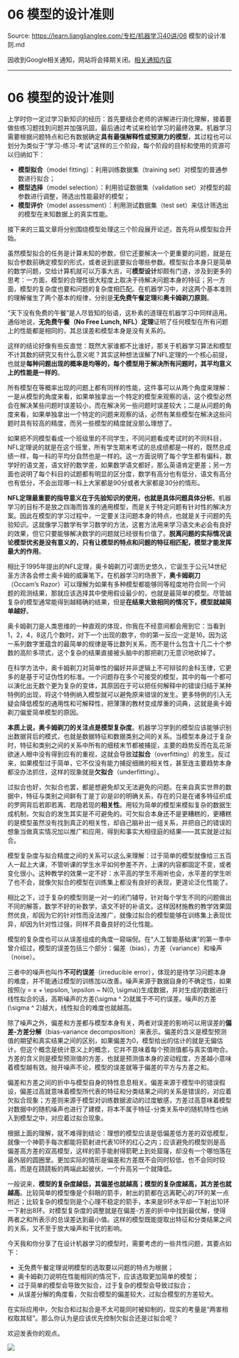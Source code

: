 # 06 模型的设计准则 

Source: https://learn.lianglianglee.com/专栏/机器学习40讲/06 模型的设计准则.md

因收到Google相关通知，网站将会择期关闭。[相关通知内容](https://lumendatabase.org/notices/44265620)

---

# 06 模型的设计准则

上学时你一定过学习新知识的经历：首先要结合老师的讲解进行消化理解，接着要做些练习题找到问题并加强巩固，最后通过考试来检验学习的最终效果。机器学习需要根据问题特点和已有数据确定**具有最强解释性或预测力的模型**，其过程也可以划分为类似于“学习-练习-考试”这样的三个阶段，每个阶段的目标和使用的资源可以归纳如下：

* **模型拟合**（model fitting）：利用训练数据集（training set）对模型的普通参数进行拟合；
* **模型选择**（model selection）：利用验证数据集（validation set）对模型的超参数进行调整，筛选出性能最好的模型；
* **模型评价**（model assessment）：利用测试数据集（test set）来估计筛选出的模型在未知数据上的真实性能。

接下来的三篇文章将分别围绕模型处理这三个阶段展开论述，首先将从模型拟合开始。

虽然模型拟合的任务是计算未知的参数，但它还要解决一个更重要的问题，就是在拟合参数前确定模型的形式，或者说到底要拟合哪些参数。模型拟合本身只是简单的数学问题，交给计算机就可以万事大吉，可**模型设计**却颇有门道，涉及到更多的思考：一方面，模型的合理性很大程度上取决于待解决问题本身的特征；另一方面，模型的复杂度也要和问题的复杂度相匹配。在机器学习中，对这两个基本准则的理解催生了两个基本的规律，分别是**无免费午餐定理**和**奥卡姆剃刀原则**。

“天下没有免费的午餐”是人尽皆知的俗语，这朴素的道理在机器学习中同样适用。通俗地说，**无免费午餐（No Free Lunch, NFL）定理**证明了任何模型在所有问题上的性能都是相同的，其总误差和模型本身是没有关系的。

这样的结论好像有些反直觉：既然大家谁都不比谁好，那关于机器学习算法和模型不计其数的研究又有什么意义呢？其实这种想法误解了NFL定理的一个核心前提，也就是**每种问题出现的概率是均等的，每个模型用于解决所有问题时，其平均意义上的性能是一样的**。

所有模型在等概率出现的问题上都有同样的性能，这件事可以从两个角度来理解：一是从模型的角度来看，如果单独拿出一个特定的模型来观察的话，这个模型必然会在解决某些问题时误差较小，而在解决另一些问题时误差较大；二是从问题的角度来看，如果单独拿出一个特定的问题来观察的话，必然有某些模型在解决这些问题时具有较高的精度，而另一些模型的精度就没那么理想了。

如果把不同模型看成一个班级里的不同学生，不同问题看成考试时的不同科目，NFL定理说的就是在这个班里，所有学生期末考试的总成绩都是一样的，既然总成绩一样，每一科的平均分自然也是一样的。这一方面说明了每个学生都有偏科，数学好的语文差，语文好的数学差，如果数学语文都好，那么英语肯定更差；另一方面也说明了每个科目的试题都有明显的区分度，数学有高分也有低分，语文有高分也有低分，不会出现哪一科上大家都是90分或者大家都是30分的情形。

**NFL定理最重要的指导意义在于先验知识的使用，也就是具体问题具体分析**。机器学习的目标不是放之四海而皆准的通用模型，而是关于特定问题有针对性的解决方案。因此在模型的学习过程中，一定要关注问题本身的特点，也就是关于问题的先验知识。这就像学习数学有学习数学的方法，这套方法用来学习语文未必会有良好的效果，但它只要能够解决数学的问题就已经很有价值了。**脱离问题的实际情况谈论模型优劣是没有意义的，只有让模型的特点和问题的特征相匹配，模型才能发挥最大的作用**。

相比于1995年提出的NFL定理，奥卡姆剃刀可谓历史悠久，它诞生于公元14世纪圣方济各会修士奥卡姆的威廉笔下。在机器学习的场景下，**奥卡姆剃刀**（Occam’s Razor）可以理解为如果有多种模型都能够同等程度地符合同一个问题的观测结果，那就应该选择其中使用假设最少的，也就是最简单的模型。尽管越复杂的模型通常能得到越精确的结果，但是**在结果大致相同的情况下，模型就越简单越好**。

奥卡姆剃刀是人类思维的一种直观的体现，你我在不经意间都会用到它：当看到1，2，4，8这几个数时，对下一个出现的数字，你的第一反应一定是16，因为这一系列数字里蕴含的最简单的规律是等比数列关系，而不是什么包含十几二十个参数的高阶多项式，这个复杂的结果直接被头脑中的那把剃刀无意识地砍掉了。

在科学方法中，奥卡姆剃刀对简单性的偏好并非逻辑上不可辩驳的金科玉律，它更多的是基于可证伪性的标准。一个问题存在多个可接受的模型，其中的每一个都可以演化出无数个更为复杂的变体，其原因在于可以把任何解释中的错误归结于某种特例的出现，将这个特例纳入模型就可以避免原来错误的发生。更多特例的引入无疑会降低模型的通用性和可解释性，把薄薄的教材变成厚重的词典，这就是奥卡姆剃刀偏爱简单模型的原因。

**本质上说，奥卡姆剃刀的关注点是模型复杂度**。机器学习学到的模型应该能够识别出数据背后的模式，也就是数据特征和数据类别之间的关系。当模型本身过于复杂时，特征和类别之间的关系中所有的细枝末节都被捕捉，主要的趋势反而在乱花渐欲迷人眼中没有得到应有的重视，这就会导致**过拟合**（overfitting）的发生。反过来，如果模型过于简单，它不仅没有能力捕捉细微的相关性，甚至连主要趋势本身都没办法抓住，这样的现象就是**欠拟合**（underfitting）。

过拟合也好，欠拟合也罢，都是想避免却又无法避免的问题。在来自真实世界的数据中，特征与类别之间鲜有丁是丁卯是卯的明确关系，存在的只是在诸多特征织成的罗网背后若即若离、若隐若现的**相关性**。用较为简单的模型来模拟复杂的数据生成机制，欠拟合的发生其实是不可避免的。可欠拟合本身还不是更糟糕的，更糟糕的是模型虽然没有找到真正的相关性，却自己脑补出一组关系，并把自己的错误的想象当做真实情况加以推广和应用，得到和事实大相径庭的结果——其实就是过拟合。

模型复杂度与拟合精度之间的关系可以这么来理解：过于简单的模型就像给三五百人一起上大课，不管听课的学生水平如何参差不齐，上课的内容都固定不变，或者变化很小。这种教学的效果一定不好：水平高的学生不用听也会，水平差的学生听了也不会，就像欠拟合的模型在训练集上都没有良好的表现，更遑论泛化性能了。

相比之下，过于复杂的模型则是一对一的闭门辅导，针对每个学生不同的问题做出不同的解答，数学不好的补数学，语文不好的补语文。这样因材施教的教学效果固然优良，却因为它的针对性而没法推广，就像过拟合的模型能够在训练集上表现优异，却因为针对性过强，同样不具备良好的泛化性能。

模型的复杂度也可以从误差组成的角度一窥端倪。在“人工智能基础课”的第一季中曾介绍过，模型的误差包括三个部分：偏差（bias），方差（variance）和噪声（noise）。

三者中的噪声也叫作**不可约误差**（irreducible error），体现的是待学习问题本身的难度，并不能通过模型的训练加以改善。噪声来源于数据自身的不确定性，如果按照\(y = x + \\epsilon, \\epsilon ~ N(0, \\sigma)\)生成数据，并对生成的数据进行线性拟合的话，高斯噪声的方差\(\\sigma ^ 2\)就属于不可约误差。噪声的方差\(\\sigma ^ 2\)越大，线性拟合的难度也就越高。

除了噪声之外，偏差和方差都与模型本身有关，两者对误差的影响可以用误差的**偏差-方差分解**（bias-variance decomposition）来表示。偏差的含义是模型预测值的期望和真实结果之间的区别，如果偏差为0，模型给出的估计的就是无偏估计。但这个概念是统计意义上的概念，它并不意味着每个预测值都与真实值吻合。方差的含义则是模型预测值的方差，也就是预测值本身的波动程度，方差越小意味着模型越有效。抛开噪声不论，模型的误差就等于偏差的平方与方差之和。

偏差和方差之间的折中与模型自身的特性息息相关。偏差来源于模型中的错误假设，偏差过高就意味着模型所代表的特征和分类结果之间的关系是错误的，对应着欠拟合现象；方差则来源于模型对训练数据波动的过度敏感，方差过高意味着模型对数据中的随机噪声也进行了建模，将本不属于特征-分类关系中的随机特性也纳入到模型之中，对应着过拟合现象。

根据上面的理解，就不难得到结论：理想的模型应该是低偏差低方差的双低模型，就像一个神箭手每次都能将箭射进代表10环的红心之内；应该避免的模型则是高偏差高方差的双高模型，这样的箭手能射得箭靶上到处窟窿，却没有一个哪怕落在最外层的圆圈里。更加实际的情形是偏差和方差既不会同时较低，也不会同时较高，而是在跷跷板的两端此起彼伏，一个升高另一个就降低。

一般说来，**模型的复杂度越低，其偏差也就越高；模型的复杂度越高，其方差也就越高**。比较简单的模型像是个斜眼的箭手，射出的箭都在远离靶心的7环的某一点附近；比较复杂的模型则是个心理不稳定的箭手，本来是9环水平却一下射出10环一下射出8环。对模型复杂度的调整就是在偏差-方差的折中中找到最优解，使得两者之和所表示的总误差达到最小值。这样的模型既能提取出特征和分类结果之间的关系，又不至于放大噪声和干扰的影响。

今天我和你分享了在设计机器学习的模型时，需要考虑的一些共性问题，其要点如下：

* 无免费午餐定理说明模型的选取要以问题的特点为根据；
* 奥卡姆剃刀说明在性能相同的情况下，应该选取更加简单的模型；
* 过于简单的模型会导致欠拟合，过于复杂的模型会导致过拟合；
* 从误差分解的角度看，欠拟合模型的偏差较大，过拟合模型的方差较大。

在实际应用中，欠拟合和过拟合是不太可能同时被抑制的，现实的考量是“两害相权取其轻”。那么你认为是应该优先控制欠拟合还是过拟合呢？

欢迎发表你的观点。

![](assets/f92420771827c3ef2aad604decb6c7e3.jpg)